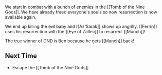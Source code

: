 We start in combat with a bunch of enemies in the [[Tomb of the Nine Gods]]. We have already freed everyone's souls so now resurrection is now available again.

We end up killing the evil baby and [[Az'Sarak]] shows up angrilly. [[Ferrin]] uses his resurrection with the [[Eye of Zaltec]] to resurrect [[Munch]]!

The true winner of DND is Ben because he gets [[Munch]] back!

## Next Time

- Escape the [[Tomb of the Nine Gods]]